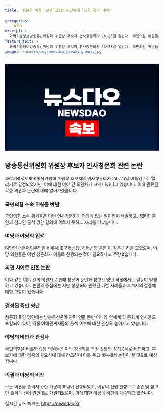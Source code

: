 ```yaml
---
title:  청문회 이틀 `강행`…巨野·이진숙에 `의회 폭거` 논란

categories:
  - News
excerpt: >
  과학기술정보방송통신위원회 위원장 후보자 인사청문회가 24~25일 열린다. 국민의힘 위원들은 반발하며 자리를 떴고, 또한 청문회 증인과 참고인 출석명단 합의에 이르지 못했다. 여야 간 갈등이 계속되고, 이에 대한 비판과 필요성에 대한 의견이 대립하고 있다. 여야는 증인과 참고인 명단 작성에서도 의견이 분분하며, 야당 의원들의 찬성으로 인사청문요청안이 채택되었고, 증인 및 참고인 출석의 건도 원안대로 가결되었다.
feature_text: >
  과학기술정보방송통신위원회 위원장 후보자 인사청문회가 24~25일 열린다. 국민의힘 위원들은 반발하며 자리를 떴고, 또한 청문회 증인과 참고인 출석명단 합의에 이르지 못했다. 여야 간 갈등이 계속되고, 이에 대한 비판과 필요성에 대한 의견이 대립하고 있다. 여야는 증인과 참고인 명단 작성에서도 의견이 분분하며, 야당 의원들의 찬성으로 인사청문요청안이 채택되었고, 증인 및 참고인 출석의 건도 원안대로 가결되었다.
image: '/assets/img/newsdao_breakingnews.jpg'
---
```


<p><img src="/assets/img/newsdao_breakingnews.jpg" alt="pcversion 속보" /></p>

<h2 data-ke-size="size26">방송통신위원회 위원장 후보자 인사청문회 관련 논란</h2>

<p data-ke-size="size16">과학기술정보방송통신위원회 위원장 후보자의 인사청문회가 24~25일 이틀간으로 열리기로 결정되었지만, 이에 대한 여야 간 의견차가 크게 나타나고 있습니다. 이에 관련된 각종 의견과 논란에 대해 알아보겠습니다.</p>

<h3>국민의힘 소속 위원들 반발</h3>

<p data-ke-size="size16">국민의힘 소속 위원들은 이번 인사청문회가 전례에 없는 일이라며 반발하고, 청문회 증인과 참고인 출석 명단 합의에 이르지 못하고 자리를 떠났습니다.</p>

<h3>여당과 야당의 입장</h3>

<p data-ke-size="size16">여당인 더불어민주당을 비롯해 조국혁신당, 개혁신당 등은 이 같은 의견을 모았으며, 야당 의원들은 이번 청문회가 이틀로 진행되는 것이 필요하다고 주장했습니다.</p>

<h3>의견 차이로 인한 논란</h3>

<p data-ke-size="size16">이와 같은 여야 간의 의견차로 인해 청문회 증인과 참고인 명단 작성에서도 갈등이 발생하고 있습니다. 논란의 중심에는 지난 청문회와 관련된 이전 사례들과 후보자의 검증에 대한 고찰이 있습니다.</p>

<h3>결정된 증인 명단</h3>

<p data-ke-size="size16">청문회 증인 명단에는 방송통신분야 관련 인물 뿐만 아니라 연예계 및 문화계 인사들도 포함되어 있어, 각종 이해관계자들의 출석 여부에 대한 관심도 높아지고 있습니다.</p>

<h3>야당의 비판과 관심사</h3>

<p data-ke-size="size16">국민의힘을 비롯한 야당 의원들은 이번 청문회를 특정 정당의 정치공세로 비판하고, 후보자에 대한 검증의 필요성에 대해 강조하며 이를 두고 계속해서 논란이 될 것으로 예상됩니다.</p>

<h3>의결과 야당의 비판</h3>

<p data-ke-size="size16">모든 이견을 좁히지 못한 가운데 표결이 진행되었고, 야당의 전원 찬성으로 증인 및 참고인 출석의 건이 원안대로 가결되었으며, 이에 대한 야당의 비판이 계속되고 있습니다.</p>
실시간 뉴스 속보는, <a href="https://newsdao.kr" rel="dofollow">https://newsdao.kr</a>


